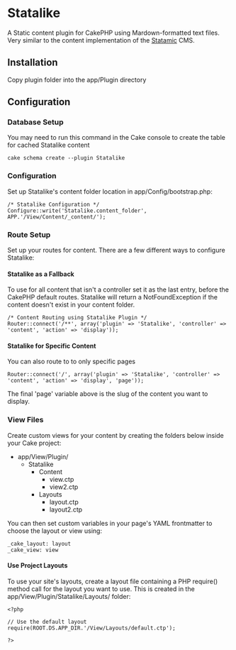 # Statalike

A Static content plugin for CakePHP using Mardown-formatted text files. Very similar to the content implementation of the [Statamic](http://www.statamic.com) CMS.

## Installation

Copy plugin folder into the app/Plugin directory

## Configuration

### Database Setup

You may need to run this command in the Cake console to create the table for cached Statalike content

    cake schema create --plugin Statalike

### Configuration

Set up Statalike's content folder location in app/Config/bootstrap.php:

    /* Statalike Configuration */
    Configure::write('Statalike.content_folder', APP.'/View/Content/_content/');

### Route Setup

Set up your routes for content. There are a few different ways to configure Statalike:

#### Statalike as a Fallback

To use for all content that isn't a controller set it as the last entry, before the CakePHP default routes. Statalike will return a NotFoundException if the content doesn't exist in your content folder.

    /* Content Routing using Statalike Plugin */
    Router::connect('/**', array('plugin' => 'Statalike', 'controller' => 'content', 'action' => 'display'));
    
#### Statalike for Specific Content

You can also route to to only specific pages

    Router::connect('/', array('plugin' => 'Statalike', 'controller' => 'content', 'action' => 'display', 'page'));

The final 'page' variable above is the slug of the content you want to display.
    
###  View Files

Create custom views for your content by creating the folders below inside your Cake project:

* app/View/Plugin/
    * Statalike
        * Content
            * view.ctp
            * view2.ctp
        * Layouts
            * layout.ctp
            * layout2.ctp

You can then set custom variables in your page's YAML frontmatter to choose the layout or view using:

    _cake_layout: layout
    _cake_view: view

#### Use Project Layouts

To use your site's layouts, create a layout file containing a PHP require() method call for the layout you want to use. This is created in the app/View/Plugin/Statalike/Layouts/ folder:

    <?php 

    // Use the default layout
    require(ROOT.DS.APP_DIR.'/View/Layouts/default.ctp');

    ?>